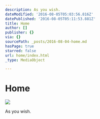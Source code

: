 ```yaml
---
description: As you wish.
dateModified: '2016-08-05T05:03:56.816Z'
datePublished: '2016-08-05T05:11:53.881Z'
title: Home
author: []
publisher: {}
via: {}
sourcePath: _posts/2016-08-04-home.md
hasPage: true
starred: false
url: home/index.html
_type: MediaObject

---
```

# Home
![](https://the-grid-user-content.s3-us-west-2.amazonaws.com/1341fc48-af13-461e-b68c-22003288b18a.jpg)

As you wish.